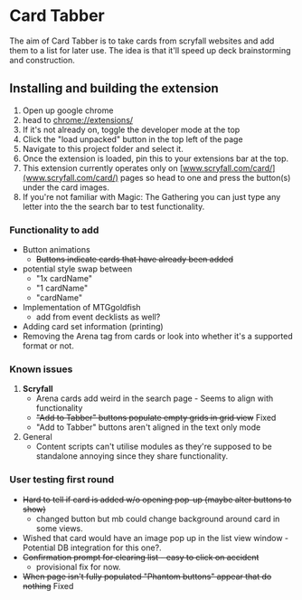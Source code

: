 # Card Tabber

The aim of Card Tabber is to take cards from scryfall websites and add them to a list for later use. The idea is that it'll speed up deck brainstorming and construction.

## Installing and building the extension

1. Open up google chrome
2. head to [chrome://extensions/](chrome://extensions/)
3. If it's not already on, toggle the developer mode at the top
4. Click the "load unpacked" button in the top left of the page
5. Navigate to this project folder and select it.
6. Once the extension is loaded, pin this to your extensions bar at the top.
7. This extension currently operates only on [www.scryfall.com/card/](www.scryfall.com/card/) pages so head to one and press the button(s) under the card images.
8. If you're not familiar with Magic: The Gathering you can just type any letter into the the search bar to test functionality.

### Functionality to add

* Button animations
    * ~~Buttons indicate cards that have already been added~~
* potential style swap between 
    * "1x cardName"
    * "1 cardName"
    * "cardName"
* Implementation of MTGgoldfish
    * add from event decklists as well?
* Adding card set information (printing)
* Removing the Arena tag from cards or look into whether it's a supported format or not.

### Known issues

1. **Scryfall**
    * Arena cards add weird in the search page - Seems to align with functionality
    *  ~~"Add to Tabber" buttons populate empty grids in grid view~~ Fixed
    * "Add to Tabber" buttons aren't aligned in the text only mode
2. General
    * Content scripts can't utilise modules as they're supposed to be standalone annoying since they share functionality.


### User testing first round

* ~~Hard to tell if card is added w/o opening pop-up (maybe alter buttons to show)~~
    * changed button but mb could change background around card in some views.
* Wished that card would have an image pop up in the list view window - Potential DB integration for this one?.
* ~~Confirmation prompt for clearing list - easy to click on accident~~
    * provisional fix for now.
* ~~When page isn't fully populated "Phantom buttons" appear that do nothing~~ Fixed